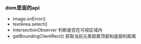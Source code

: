 ### dom里面的api
- image.onError()
- textArea.select()
- IntersectionObserver 判断是否在可视区域内
- getBoundingClientRect() 获取当前元素距离顶部和底部的距离